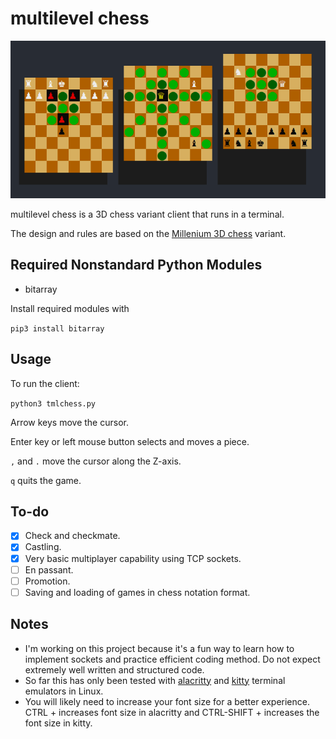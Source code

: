 # multilevel chess

![Alt text](image/tmlchess_example.png?raw=true "Example Game")

multilevel chess is a 3D chess variant client that runs in a terminal.

The design and rules are based on the [Millenium 3D chess](https://en.wikipedia.org/wiki/Millennium_3D_chess) variant.

## Required Nonstandard Python Modules
* bitarray

Install required modules with

`pip3 install bitarray`

## Usage
To run the client:

`python3 tmlchess.py`

Arrow keys move the cursor.

Enter key or left mouse button selects and moves a piece.

`,` and `.` move the cursor along the Z-axis.

`q` quits the game.

## To-do
- [x] Check and checkmate.
- [x] Castling.
- [x] Very basic multiplayer capability using TCP sockets.
- [ ] En passant.
- [ ] Promotion.
- [ ] Saving and loading of games in chess notation format.

## Notes
* I'm working on this project because it's a fun way to learn how to implement sockets and practice efficient coding method. Do not expect extremely well written and structured code.
* So far this has only been tested with [alacritty](https://github.com/alacritty/alacritty) and [kitty](https://github.com/kovidgoyal/kitty) terminal emulators in Linux.
* You will likely need to increase your font size for a better experience. CTRL + increases font size in alacritty and CTRL-SHIFT + increases the font size in kitty.
